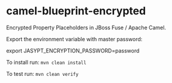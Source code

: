# camel-blueprint-encrypted
Encrypted Property Placeholders in JBoss Fuse / Apache Camel.

Export the environment variable with master password:

export JASYPT_ENCRYPTION_PASSWORD=password

To install run: `mvn clean install`

To test run: `mvn clean verify`
